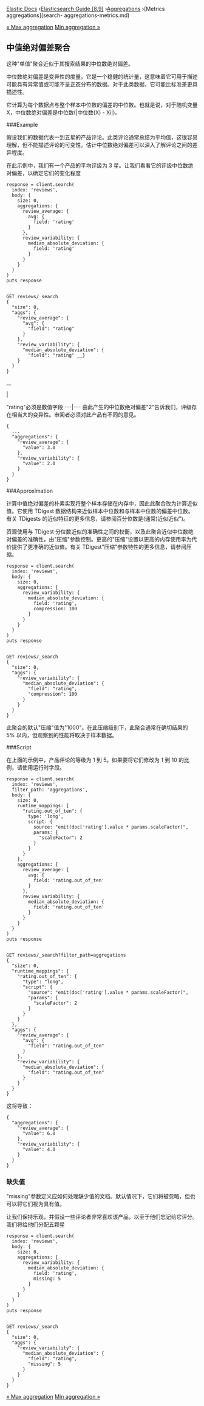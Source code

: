 

[Elastic Docs](/guide/) ›[Elasticsearch Guide [8.9]](index.md)
›[Aggregations](search-aggregations.md) ›[Metrics aggregations](search-
aggregations-metrics.md)

[« Max aggregation](search-aggregations-metrics-max-aggregation.md) [Min
aggregation »](search-aggregations-metrics-min-aggregation.md)

## 中值绝对偏差聚合

这种"单值"聚合近似于其搜索结果的中位数绝对偏差。

中位数绝对偏差是变异性的度量。它是一个稳健的统计量，这意味着它可用于描述可能具有异常值或可能不呈正态分布的数据。对于此类数据，它可能比标准差更具描述性。

它计算为每个数据点与整个样本中位数的偏差的中位数。也就是说，对于随机变量 X，中位数绝对偏差是中位数(|中位数(X) - Xi|)。

###Example

假设我们的数据代表一到五星的产品评论。此类评论通常总结为平均值，这很容易理解，但不能描述评论的可变性。估计中位数绝对偏差可以深入了解评论之间的差异程度。

在此示例中，我们有一个产品的平均评级为 3 星。让我们看看它的评级中位数绝对偏差，以确定它们的变化程度

    
    
    response = client.search(
      index: 'reviews',
      body: {
        size: 0,
        aggregations: {
          review_average: {
            avg: {
              field: 'rating'
            }
          },
          review_variability: {
            median_absolute_deviation: {
              field: 'rating'
            }
          }
        }
      }
    )
    puts response
    
    
    GET reviews/_search
    {
      "size": 0,
      "aggs": {
        "review_average": {
          "avg": {
            "field": "rating"
          }
        },
        "review_variability": {
          "median_absolute_deviation": {
            "field": "rating" __}
        }
      }
    }

__

|

"rating"必须是数值字段 ---|--- 由此产生的中位数绝对偏差"2"告诉我们，评级存在相当大的变异性。审阅者必须对此产品有不同的意见。

    
    
    {
      ...
      "aggregations": {
        "review_average": {
          "value": 3.0
        },
        "review_variability": {
          "value": 2.0
        }
      }
    }

###Approximation

计算中值绝对偏差的朴素实现将整个样本存储在内存中，因此此聚合改为计算近似值。它使用 TDigest 数据结构来近似样本中位数和与样本中位数的偏差中位数。有关 TDigests 的近似特征的更多信息，请参阅百分位数是(通常)近似近似")。

资源使用与 TDigest 分位数近似的准确性之间的权衡，以及此聚合近似中位数绝对偏差的准确性，由"压缩"参数控制。更高的"压缩"设置以更高的内存使用率为代价提供了更准确的近似值。有关 TDigest"压缩"参数特性的更多信息，请参阅压缩。

    
    
    response = client.search(
      index: 'reviews',
      body: {
        size: 0,
        aggregations: {
          review_variability: {
            median_absolute_deviation: {
              field: 'rating',
              compression: 100
            }
          }
        }
      }
    )
    puts response
    
    
    GET reviews/_search
    {
      "size": 0,
      "aggs": {
        "review_variability": {
          "median_absolute_deviation": {
            "field": "rating",
            "compression": 100
          }
        }
      }
    }

此聚合的默认"压缩"值为"1000"。在此压缩级别下，此聚合通常在确切结果的 5% 以内，但观察到的性能将取决于样本数据。

###Script

在上面的示例中，产品评论的等级为 1 到 5。如果要将它们修改为 1 到 10 的比例，请使用运行时字段。

    
    
    response = client.search(
      index: 'reviews',
      filter_path: 'aggregations',
      body: {
        size: 0,
        runtime_mappings: {
          "rating.out_of_ten": {
            type: 'long',
            script: {
              source: "emit(doc['rating'].value * params.scaleFactor)",
              params: {
                "scaleFactor": 2
              }
            }
          }
        },
        aggregations: {
          review_average: {
            avg: {
              field: 'rating.out_of_ten'
            }
          },
          review_variability: {
            median_absolute_deviation: {
              field: 'rating.out_of_ten'
            }
          }
        }
      }
    )
    puts response
    
    
    GET reviews/_search?filter_path=aggregations
    {
      "size": 0,
      "runtime_mappings": {
        "rating.out_of_ten": {
          "type": "long",
          "script": {
            "source": "emit(doc['rating'].value * params.scaleFactor)",
            "params": {
              "scaleFactor": 2
            }
          }
        }
      },
      "aggs": {
        "review_average": {
          "avg": {
            "field": "rating.out_of_ten"
          }
        },
        "review_variability": {
          "median_absolute_deviation": {
            "field": "rating.out_of_ten"
          }
        }
      }
    }

这将导致：

    
    
    {
      "aggregations": {
        "review_average": {
          "value": 6.0
        },
        "review_variability": {
          "value": 4.0
        }
      }
    }

### 缺失值

"missing"参数定义应如何处理缺少值的文档。默认情况下，它们将被忽略，但也可以将它们视为具有值。

让我们保持乐观，并假设一些评论者非常喜欢该产品，以至于他们忘记给它评分。我们将给他们分配五颗星

    
    
    response = client.search(
      index: 'reviews',
      body: {
        size: 0,
        aggregations: {
          review_variability: {
            median_absolute_deviation: {
              field: 'rating',
              missing: 5
            }
          }
        }
      }
    )
    puts response
    
    
    GET reviews/_search
    {
      "size": 0,
      "aggs": {
        "review_variability": {
          "median_absolute_deviation": {
            "field": "rating",
            "missing": 5
          }
        }
      }
    }

[« Max aggregation](search-aggregations-metrics-max-aggregation.md) [Min
aggregation »](search-aggregations-metrics-min-aggregation.md)
